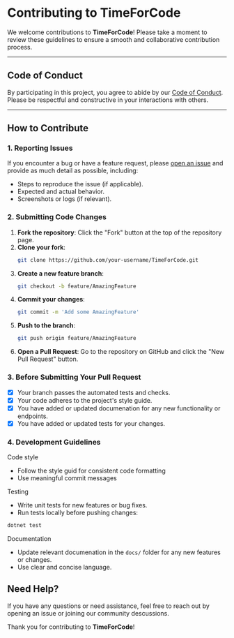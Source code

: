 # Contributing to TimeForCode

We welcome contributions to **TimeForCode**! Please take a moment to review these guidelines to ensure a smooth and collaborative contribution process.

---

## Code of Conduct

By participating in this project, you agree to abide by our [Code of Conduct](CODE_OF_CONDUCT.md). Please be respectful and constructive in your interactions with others.

---

## How to Contribute

### 1. Reporting Issues
If you encounter a bug or have a feature request, please [open an issue](https://github.com/your-repo/issues) and provide as much detail as possible, including:
- Steps to reproduce the issue (if applicable).
- Expected and actual behavior.
- Screenshots or logs (if relevant).

### 2. Submitting Code Changes
1. **Fork the repository**: Click the "Fork" button at the top of the repository page.
2. **Clone your fork**: 
   ```bash
   git clone https://github.com/your-username/TimeForCode.git
   ```
3. **Create a new feature branch**: 
   ```bash
   git checkout -b feature/AmazingFeature
   ```
4. **Commit your changes**: 
   ```bash
   git commit -m 'Add some AmazingFeature'
   ```
5. **Push to the branch**: 
   ```bash
   git push origin feature/AmazingFeature
   ```
6. **Open a Pull Request**: Go to the repository on GitHub and click the "New Pull Request" button.

### 3. Before Submitting Your Pull Request
- [x] Your branch passes the automated tests and checks.
- [x] Your code adheres to the project's style guide.
- [x] You have added or updated documenation for any new functionality or endpoints.
- [x] You have added or updated tests for your changes.

### 4. Development Guidelines
Code style
- Follow the style guid for consistent code formatting
- Use meaningful commit messages

Testing 
- Write unit tests for new features or bug fixes.
- Run tests locally before pushing changes:
```powershell
dotnet test
```

Documentation
- Update relevant documenation in the `docs/` folder for any new features or changes.
- Use clear and concise language.

## Need Help?
If you have any questions or need assistance, feel free to reach out by opening an issue or joining our community descussions.

Thank you for contributing to **TimeForCode**!
